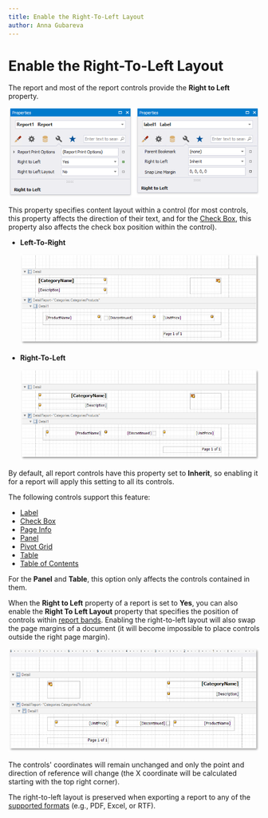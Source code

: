 ```yaml
---
title: Enable the Right-To-Left Layout
author: Anna Gubareva
---
```

# Enable the Right-To-Left Layout

The report and most of the report controls provide the **Right to Left** property. 

![](../../../../images/eurd-win-right-to-left-property.png)

This property specifies content layout within a control (for most controls, this property affects the direction of their text, and for the [Check Box](../use-report-elements/use-basic-report-controls/check-box.md), this property also affects the check box position within the control).

* **Left-To-Right**

    ![](../../../../images/eurd-win-right-to-left-no.png)

* **Right-To-Left**

    ![](../../../../images/eurd-win-right-to-left-yes.png)

By default, all report controls have this property set to **Inherit**, so enabling it for a report will apply this setting to all its controls.

The following controls support this feature:

* [Label](../use-report-elements/use-basic-report-controls/label.md)
* [Check Box](../use-report-elements/use-basic-report-controls/check-box.md)
* [Page Info](../use-report-elements/use-basic-report-controls/page-info.md)
* [Panel](../use-report-elements/use-basic-report-controls/panel.md)
* [Pivot Grid](../use-report-elements/use-charts-and-pivot-grids.md)
* [Table](../use-report-elements/use-tables.md)
* [Table of Contents](../use-report-elements/use-basic-report-controls/table-of-contents.md)

For the **Panel** and **Table**, this option only affects the controls contained in them.

When the **Right to Left** property of a report is set to **Yes**, you can also enable the **Right To Left Layout** property that specifies the position of controls within [report bands](../introduction-to-banded-reports.md). Enabling the right-to-left layout will also swap the page margins of a document (it will become impossible to place controls outside the right page margin).

![](../../../../images/eurd-win-right-to-left-layout.png)

The controls' coordinates will remain unchanged and only the point and direction of reference will change (the X coordinate will be calculated starting with the top right corner).

The right-to-left layout is preserved when exporting a report to any of the [supported formats](../preview-print-and-export-reports.md) (e.g., PDF, Excel, or RTF).